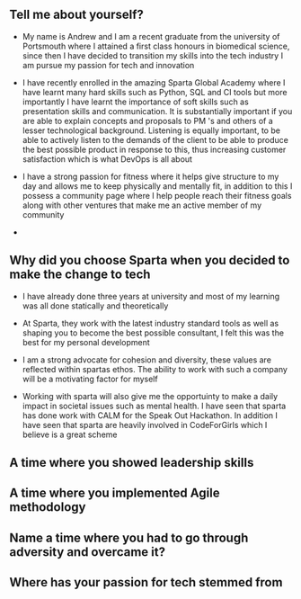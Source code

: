 
## Tell me about yourself?

- My name is Andrew and I am a recent graduate from the university of Portsmouth where I attained a first class honours in biomedical science,
since then I have decided to transition my skills into the tech industry I am pursue my passion for tech and innovation

- I have recently enrolled in the amazing Sparta Global Academy where I have learnt many hard skills such as Python, SQL and CI tools but
more importantly I have learnt the importance of soft skills such as presentation skills and communication. It is substantially important if you
are able to explain concepts and proposals to PM 's and others of a lesser technological background. Listening is equally important, to be able to
actively listen to the demands of the client to be able to produce the best possible product in response to this, thus increasing customer satisfaction
which is what DevOps is all about

- I have a strong passion for fitness where it helps give structure to my day and allows me to keep physically and mentally fit, in addition to this I possess a community page where I help people
reach their fitness goals along with other ventures that make me an active member of my community

-

## Why did you choose Sparta when you decided to make the change to tech

- I have already done three years at university and most of my learning was all done statically and theoretically

- At Sparta, they work with the latest industry standard tools as well as shaping you to become the best possible consultant, I felt this was the best for my personal development


- I am a strong advocate for cohesion and diversity, these values are reflected within spartas ethos. The ability to work with such a company will be a motivating factor for myself

- Working with sparta will also give me the opportuinty to make a daily impact in societal issues such as mental health. I have seen that sparta has done work with CALM for the Speak Out Hackathon. In addition I have seen that sparta are heavily involved in CodeForGirls which I believe is a great scheme



## A time where you showed leadership skills

## A time where you implemented Agile methodology

## Name a time where you had to go through adversity and overcame it?

## Where has your passion for tech stemmed from
